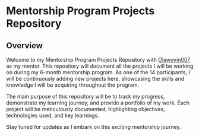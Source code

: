 # Mentorship Program Projects Repository

## Overview

Welcome to my Mentorship Program Projects Repository with [Olawoyin007](https://github.com/Olawoyin007) as my mentor. This repository will document all the projects I will be working on during my 6-month mentorship program. As one of the 14 participants, I will be continuously adding new projects here, showcasing the skills and knowledge I will be acquiring throughout the program.

The main purpose of this repository will be to track my progress, demonstrate my learning journey, and provide a portfolio of my work. Each project will be meticulously documented, highlighting objectives, technologies used, and key learnings.

Stay tuned for updates as I embark on this exciting mentorship journey.
